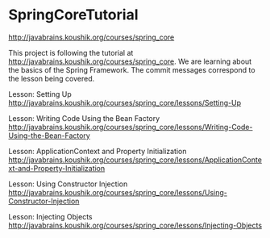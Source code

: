 # SpringCoreTutorial
http://javabrains.koushik.org/courses/spring_core

This project is following the tutorial at http://javabrains.koushik.org/courses/spring_core. We are learning about
the basics of the Spring Framework. The commit messages correspond to the lesson being covered.

Lesson: Setting Up
http://javabrains.koushik.org/courses/spring_core/lessons/Setting-Up

Lesson: Writing Code Using the Bean Factory
http://javabrains.koushik.org/courses/spring_core/lessons/Writing-Code-Using-the-Bean-Factory

Lesson: ApplicationContext and Property Initialization
http://javabrains.koushik.org/courses/spring_core/lessons/ApplicationContext-and-Property-Initialization

Lesson: Using Constructor Injection
http://javabrains.koushik.org/courses/spring_core/lessons/Using-Constructor-Injection

Lesson: Injecting Objects
http://javabrains.koushik.org/courses/spring_core/lessons/Injecting-Objects
